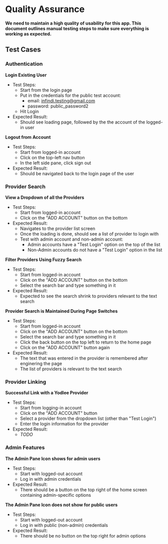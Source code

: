 # Quality Assurance

**We need to maintain a high quality of usability for this app. This document outlines
manual testing steps to make sure everything is working as expected.**

## Test Cases

### Authentication

**Login Existing User**
- Test Steps:
  - Start from the login page
  - Put in the credentials for the public test account:
    - email: infindi.testing@gmail.com
    - password: public_password2
  - Hit Login
- Expected Result:
  - Should see loading page, followed by the the account of the logged-in user

**Logout from Account**
- Test Steps:
  - Start from logged-in account
  - Click on the top-left nav button
  - In the left side pane, click sign out
- Expected Result:
  - Should be navigated back to the login page of the user
 
 ### Provider Search
 
 **View a Dropdown of all the Providers**
 - Test Steps:
   - Start from logged-in account
   - Click on the "ADD ACCOUNT" button on the bottom
 - Expected Result:
   - Navigates to the provider list screen
   - Once the loading is done, should see a list of provider to login with
   - Test with admin account and non-admin account:
     - Admin accounts have a "Test Login" option on the top of the list
     - Non-Admin accounts do not have a "Test Login" option in the list

**Filter Providers Using Fuzzy Search**
- Test Steps:
  - Start from logged-in account
  - Click on the "ADD ACCOUNT" button on the bottom
  - Select the search bar and type something in it
- Expected Result:
  - Expected to see the search shrink to providers relevant to the text search

**Provider Search is Maintained During Page Switches**
- Test Steps:
  - Start from logged-in account
  - Click on the "ADD ACCOUNT" button on the bottom
  - Select the search bar and type something in it
  - Click the back button on the top left to return to the home page
  - Click on the "ADD ACCOUNT" button again
- Expected Result:
  - The text that was entered in the provider is remembered after enginering the page
  - The list of providers is relevant to the text search
  
### Provider Linking

 **Successful Link with a Yodlee Provider**
 - Test Steps:
   - Start from logging-in account
   - Click on the "ADD ACCOUNT" button
   - Select a provider from the dropdown list (other than "Test Login")
   - Enter the login information for the provider
 - Expected Result:
   - *TODO*
  
 ### Admin Features
 
**The Admin Pane Icon shows for admin users**
  - Test Steps:
    - Start with logged-out account
    - Log in with admin credentials
  - Expected Result:
    - There should be a button on the top right of the home screen containing admin-specific options

**The Admin Pane Icon does not show for public users**
  - Test Steps:
    - Start with logged-out account
    - Log in with public (non-admin) credentials
  - Expected Result:
    - There should be no button on the top right for admin options
   
